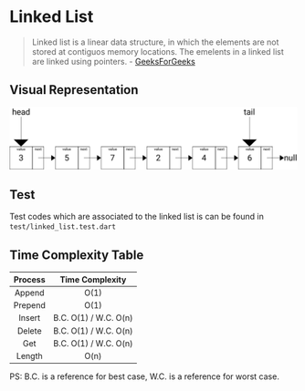 # Linked List



> Linked list is a linear data structure, in which the elements are not stored at contiguos memory locations. The emelents in a linked list are linked using pointers. - [GeeksForGeeks](https://www.geeksforgeeks.org/data-structures/linked-list/)

## Visual Representation

![Linked List Visual Representation](../../../assets/images/linked-list.png)

## Test

Test codes which are associated to the linked list is can be found in `test/linked_list.test.dart`

## Time Complexity Table

| Process| Time Complexity
| :---: | :---: |
| Append | O(1) |
| Prepend | O(1) |
| Insert | B.C. O(1) / W.C. O(n) |
| Delete | B.C. O(1) / W.C. O(n) |
| Get | B.C. O(1) / W.C. O(n) |
| Length | O(n) |

PS: B.C. is a reference for best case, W.C. is a reference for worst case.